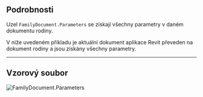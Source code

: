## Podrobnosti
Uzel `FamilyDocument.Parameters` se získají všechny parametry v daném dokumentu rodiny.

V níže uvedeném příkladu je aktuální dokument aplikace Revit převeden na dokument rodiny a jsou získány všechny parametry.
___
## Vzorový soubor

![FamilyDocument.Parameters](./Revit.Application.FamilyDocument.Parameters_img.jpg)
